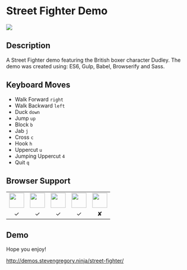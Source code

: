 Street Fighter Demo
====================

![](http://i.imgur.com/titqNDJ.png)

## Description

A Street Fighter demo featuring the British boxer character Dudley. The demo was created using: ES6, Gulp, Babel, Browserify and Sass.

## Keyboard Moves

* Walk Forward `right`
* Walk Backward `left`
* Duck `down`
* Jump `up`
* Block `b`
* Jab `j`
* Cross `c`
* Hook `h`
* Uppercut `u`
* Jumping Uppercut `4`
* Quit `q`

## Browser Support

<table>
  <tbody>
    <tr>
      <td><img src="http://img3.wikia.nocookie.net/__cb20120330024137/logopedia/images/d/d7/Google_Chrome_logo_2011.svg" height="40"></td>
      <td><img src="http://th09.deviantart.net/fs71/200H/f/2013/185/e/b/firefox_2013_vector_icon_by_thegoldenbox-d6bxsye.png" height="40"></td>
      <td><img src="https://upload.wikimedia.org/wikipedia/commons/thumb/1/1b/Internet_Explorer_9_icon.svg/2000px-Internet_Explorer_9_icon.svg.png" height="40"></td>
      <td><img src="http://upload.wikimedia.org/wikipedia/commons/d/d4/Opera_browser_logo_2013.png" height="40"></td>
      <td><img src="http://media.idownloadblog.com/wp-content/uploads/2014/06/Safari-logo-OS-X-Yosemite.png" height="40"></td>
    </tr>
    <tr>
      <td align="center">✓</td>
      <td align="center">✓</td>
      <td align="center">✓</td>
      <td align="center">✓</td>
      <td align="center">✘</td>
    </tr>
  </tbody>
</table>

## Demo

Hope you enjoy!

http://demos.stevengregory.ninja/street-fighter/